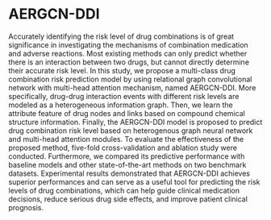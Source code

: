 # AERGCN-DDI
Accurately identifying the risk level of drug combinations is of great significance in investigating the mechanisms of combination medication and adverse reactions. Most existing methods can only predict whether there is an interaction between two drugs, but cannot directly determine their accurate risk level. In this study, we propose a multi-class drug combination risk prediction model by using relational graph convolutional network with multi-head attention mechanism, named AERGCN-DDI. More specifically, drug-drug interaction events with different risk levels are modeled as a heterogeneous information graph. Then, we learn the attribute feature of drug nodes and links based on compound chemical structure information. Finally, the AERGCN-DDI model is proposed to predict drug combination risk level based on heterogenous graph neural network and multi-head attention modules. To evaluate the effectiveness of the proposed method, five-fold cross-validation and ablation study were conducted. Furthermore, we compared its predictive performance with baseline models and other state-of-the-art methods on two benchmark datasets. Experimental results demonstrated that AERGCN-DDI achieves superior performances and can serve as a useful tool for predicting the risk levels of drug combinations, which can help guide clinical medication decisions, reduce serious drug side effects, and improve patient clinical prognosis.
